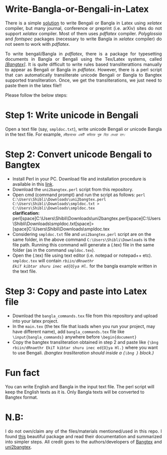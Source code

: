 # Write-Bangla-or-Bengali-in-Latex
<p align="justify">There is a simple <a href="https://github.com/Rajan-sust/Bangla-in-Latex-with-Overleaf">solution</a> to write Bengali or Bangla in Latex using <em>xelatex</em> compiler, 
but many journal, conference or preprint (i.e. arXiv) sites do not support <em>xelatex</em> compiler. 
Most of them uses <em>pdflatex</em> compiler. <em>Polyglossia</em> and <em>fontspec</em> packages (necessary to write Bangla in <em>xelatex</em> compiler) do not seem to work with <em>pdflatex</em>.</p>

<p align="justify"> To write bengali/Bangla in <em>pdflatex</em>, there is a package for typesetting documents in Bangla or Bengali using the Tex/Latex systems,
called <em><a href="https://www.saha.ac.in/theory/palashbaran.pal/bangtex/bangtex.html">[Bangtex]</a></em>. It is quite difficult 
to write rules based transliterattions manually to appear as Bengali or Bangla in <em>pdflatex</em>. However, there is a perl script that can
automatically transliterate unicode Bengali or Bangla to Bangtex supported transliteration. Once, we get the transliterations, we just need to paste them in the latex file!!</p> 

Please follow the below steps:

# Step 1: Write unicode in Bengali 
<p align="justify">Open a text file (say, <code>smpldoc.txt</code>), write unicode Bengali or unicode Bangla in the text file. For example, 
<em><code>রবীন্দ্রনাথের একটি কবিতার শুরু নিচে দেওয়া হল।</em></code></p>

# Step 2: Convert unicode Bengali to Bangtex 
+ Install Perl in your PC. Download file and installation procedure is available in this <a href="https://learn.perl.org/installing/windows.html">link</a>.
+ Download the <code>uni2bangtex.perl</code> script from this repository.
+ Open cmd (command prompt) and run the script as follows: <code>perl C:\Users\Shibli\Downloads\uni2bangtex.perl C:\Users\Shibli\Downloads\smpldoc.txt > C:\Users\Shibli\Downloads\smpldoc.tex</code><br/><b>clarification:</b> perl[space]C:\Users\Shibli\Downloads\uni2bangtex.perl[space]C:\Users\Shibli\Downloads\smpldoc.txt[space]>[space]C:\Users\Shibli\Downloads\smpldoc.tex
+ Considering <code>smpldoc.txt</code> file and <code>uni2bangtex.perl</code> script are on the same folder, in the above command <code>C:\Users\Shibli\Downloads</code> is the file path. Running this command will generate a (.tex) file in the same folder (as in the command <code>smpldoc.tex</code>). 
+ Open the (.tex) file using text editor (i.e. notepad or notepad++ etc). <code>smpldoc.tex</code> will contain <em><code>rbiin/dRnaethr EkiT kibtar shuru inec ed{O}ya Hl.</code></em> for the bangla example written in the text file.

# Step 3: Copy and paste into Latex file 
+ Download the <code>bangla_commands.tex</code> file from this repository and upload into your latex project.
+ In the <code>main.tex</code> (the tex file that loads when you run your project, may have different name), add <code>bangla_commands.tex</code> file like <code>\input{bangla_commands}</code> anywhere before <code>\begin{document}</code>
+ Copy the bangtex transliteration obtained in step 2 and paste like <code>{\bng rbiin/dRnaethr EkiT kibtar shuru inec ed{O}ya Hl.}</code> where you want to use Bengali. <em>(bangtex trasliteration should inside a <code>{\bng }</code> block.)</em>

# Fun fact
You can write English and Bangla in the input text file. The perl script will keep the English texts as it is. Only Bangla texts will be converted to Bangtex format. 

# N.B:
<p align="justify">I do not own/claim any of the files/materials mentioned/used in this repo. 
I found <a href="https://www.saha.ac.in/theory/palashbaran.pal/bangtex/bangtex.html">this</a> beautiful package and 
read their documentation and summarized into simpler steps. All credit goes to the 
authors/developers of <a href="https://www.saha.ac.in/theory/palashbaran.pal/bangtex/bangtex.html">Bangtex</a> 
and <a href="http://dasgupab.faculty.udmercy.edu/uni2bangtex/index.html">uni2bangtex</a>.</p>

 
